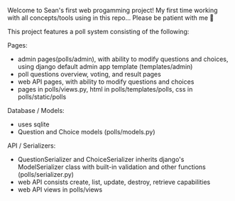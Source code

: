 Welcome to Sean's first web progamming project! My first time working with all concepts/tools using in this repo... Please be patient with me :pray:


This project features a poll system consisting of the following:

Pages:
- admin pages(polls/admin), with ability to modify questions and choices, using django default admin app template (templates/admin)
- poll questions overview, voting, and result pages
- web API pages, with ability to modify questions and choices
- pages in polls/views.py, html in polls/templates/polls, css in polls/static/polls

Database / Models:
- uses sqlite
- Question and Choice models (polls/models.py)

API / Serializers:
- QuestionSerializer and ChoiceSerializer inherits django's ModelSerializer class with built-in validation and other functions (polls/serializer.py)
- web API consists create, list, update, destroy, retrieve capabilities
- web API views in polls/views
